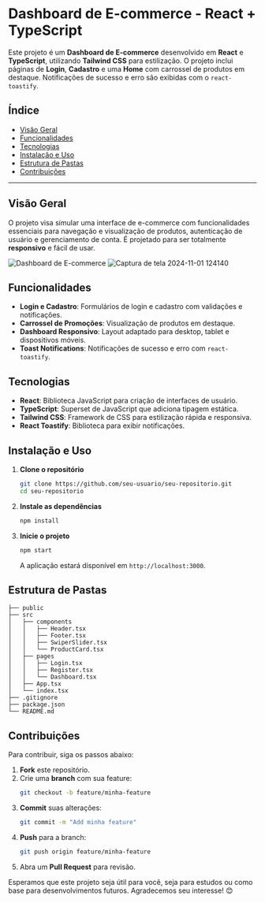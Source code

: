 # Dashboard de E-commerce - React + TypeScript

Este projeto é um **Dashboard de E-commerce** desenvolvido em **React** e **TypeScript**, utilizando **Tailwind CSS** para estilização. O projeto inclui páginas de **Login**, **Cadastro** e uma **Home** com carrossel de produtos em destaque. Notificações de sucesso e erro são exibidas com o `react-toastify`.

## Índice

- [Visão Geral](#visão-geral)
- [Funcionalidades](#funcionalidades)
- [Tecnologias](#tecnologias)
- [Instalação e Uso](#instalação-e-uso)
- [Estrutura de Pastas](#estrutura-de-pastas)
- [Contribuições](#contribuições)

---

## Visão Geral

O projeto visa simular uma interface de e-commerce com funcionalidades essenciais para navegação e visualização de produtos, autenticação de usuário e gerenciamento de conta. É projetado para ser totalmente **responsivo** e fácil de usar.

![Dashboard de E-commerce](https://loja-de-celular-tau.vercel.app/)
![Captura de tela 2024-11-01 124140](https://github.com/user-attachments/assets/2df8608e-1001-4190-a85d-2dd6097ec5d8)


## Funcionalidades

- **Login e Cadastro**: Formulários de login e cadastro com validações e notificações.
- **Carrossel de Promoções**: Visualização de produtos em destaque.
- **Dashboard Responsivo**: Layout adaptado para desktop, tablet e dispositivos móveis.
- **Toast Notifications**: Notificações de sucesso e erro com `react-toastify`.

## Tecnologias

- **React**: Biblioteca JavaScript para criação de interfaces de usuário.
- **TypeScript**: Superset de JavaScript que adiciona tipagem estática.
- **Tailwind CSS**: Framework de CSS para estilização rápida e responsiva.
- **React Toastify**: Biblioteca para exibir notificações.

## Instalação e Uso

1. **Clone o repositório**
   ```bash
   git clone https://github.com/seu-usuario/seu-repositorio.git
   cd seu-repositorio
   ```

2. **Instale as dependências**
   ```bash
   npm install
   ```

3. **Inicie o projeto**
   ```bash
   npm start
   ```
   A aplicação estará disponível em `http://localhost:3000`.

## Estrutura de Pastas

```plaintext
├── public
├── src
│   ├── components
│   │   ├── Header.tsx
│   │   ├── Footer.tsx
│   │   ├── SwiperSlider.tsx
│   │   └── ProductCard.tsx
│   ├── pages
│   │   ├── Login.tsx
│   │   ├── Register.tsx
│   │   └── Dashboard.tsx
│   ├── App.tsx
│   └── index.tsx
├── .gitignore
├── package.json
└── README.md
```

## Contribuições

Para contribuir, siga os passos abaixo:

1. **Fork** este repositório.
2. Crie uma **branch** com sua feature:
   ```bash
   git checkout -b feature/minha-feature
   ```
3. **Commit** suas alterações:
   ```bash
   git commit -m "Add minha feature"
   ```
4. **Push** para a branch:
   ```bash
   git push origin feature/minha-feature
   ```
5. Abra um **Pull Request** para revisão.



Esperamos que este projeto seja útil para você, seja para estudos ou como base para desenvolvimentos futuros. Agradecemos seu interesse! 😊
